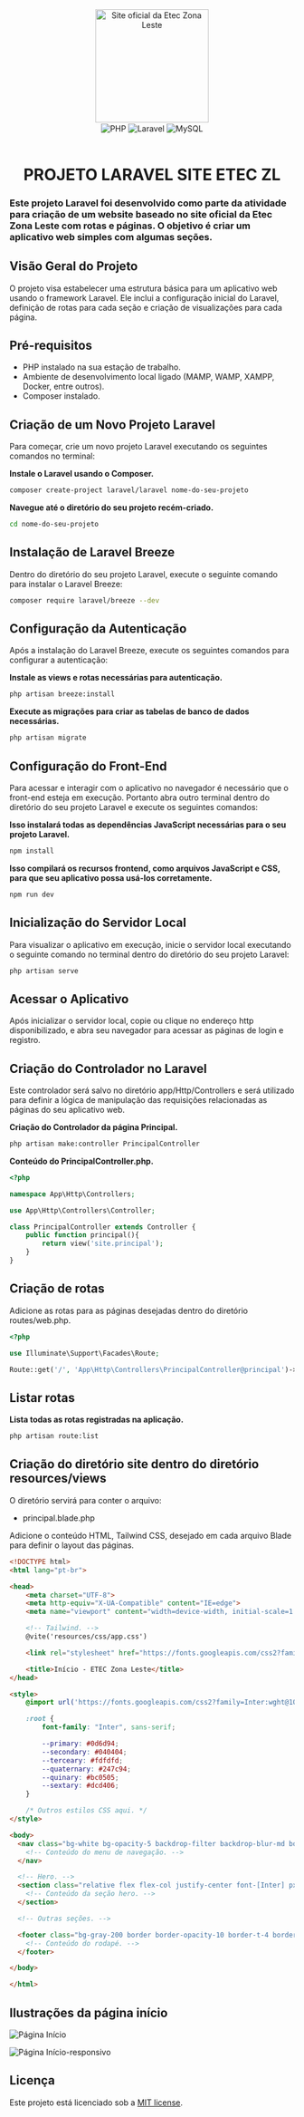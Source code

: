 <div align="center">
  <a href="https://www.eteczonaleste.com.br/" target="_blank" title="Site oficial da Etec Zona Leste">
    <img src="public/etec.png" width="200" alt="Site oficial da Etec Zona Leste">
  </a>
</div>

<div align="center">
  <img align="center" alt="PHP" src="https://img.shields.io/badge/PHP-777BB4?style=for-the-badge&logo=php&logoColor=white" />
  <img align="center" alt="Laravel" src="https://img.shields.io/badge/Laravel-FF2D20?style=for-the-badge&logo=laravel&logoColor=white" />
  <img align="center" alt="MySQL" src="https://img.shields.io/badge/MySQL-00000F?style=for-the-badge&logo=mysql&logoColor=white" />  
</div><br />

<div align="center">
  <h1>PROJETO LARAVEL SITE ETEC ZL</h1>
</div>

### Este projeto Laravel foi desenvolvido como parte da atividade para criação de um website baseado no site oficial da Etec Zona Leste com rotas e páginas. O objetivo é criar um aplicativo web simples com algumas seções.

## Visão Geral do Projeto

O projeto visa estabelecer uma estrutura básica para um aplicativo web usando o framework Laravel. Ele inclui a configuração inicial do Laravel, definição de rotas para cada seção e criação de visualizações para cada página.

## Pré-requisitos

- PHP instalado na sua estação de trabalho.
- Ambiente de desenvolvimento local ligado (MAMP, WAMP, XAMPP, Docker, entre outros).
- Composer instalado.

## Criação de um Novo Projeto Laravel

Para começar, crie um novo projeto Laravel executando os seguintes comandos no terminal:

**Instale o Laravel usando o Composer.**
```bash
composer create-project laravel/laravel nome-do-seu-projeto
```

**Navegue até o diretório do seu projeto recém-criado.**
```bash
cd nome-do-seu-projeto
```

## Instalação de Laravel Breeze

Dentro do diretório do seu projeto Laravel, execute o seguinte comando para instalar o Laravel Breeze:

```bash
composer require laravel/breeze --dev
```

## Configuração da Autenticação

Após a instalação do Laravel Breeze, execute os seguintes comandos para configurar a autenticação:

**Instale as views e rotas necessárias para autenticação.**
```bash
php artisan breeze:install
```

**Execute as migrações para criar as tabelas de banco de dados necessárias.**
```bash
php artisan migrate
```

## Configuração do Front-End

Para acessar e interagir com o aplicativo no navegador é necessário que o front-end esteja em execução. Portanto abra outro terminal dentro do diretório do seu projeto Laravel e execute os seguintes comandos:

**Isso instalará todas as dependências JavaScript necessárias para o seu projeto Laravel.**
```bash
npm install
```

**Isso compilará os recursos frontend, como arquivos JavaScript e CSS, para que seu aplicativo possa usá-los corretamente.**
```bash
npm run dev
```

## Inicialização do Servidor Local

Para visualizar o aplicativo em execução, inicie o servidor local executando o seguinte comando no terminal dentro do diretório do seu projeto Laravel:

```bash
php artisan serve
```

## Acessar o Aplicativo

Após inicializar o servidor local, copie ou clique no endereço http disponibilizado, e abra seu navegador para acessar as páginas de login e registro.

## Criação do Controlador no Laravel

Este controlador será salvo no diretório app/Http/Controllers e será utilizado para definir a lógica de manipulação das requisições relacionadas as páginas do seu aplicativo web.

**Criação do Controlador da página Principal.**
```bash
php artisan make:controller PrincipalController
```

**Conteúdo do PrincipalController.php.**
```php
<?php

namespace App\Http\Controllers;

use App\Http\Controllers\Controller;

class PrincipalController extends Controller {
    public function principal(){
        return view('site.principal');
    }
}
```
## Criação de rotas

Adicione as rotas para as páginas desejadas dentro do diretório routes/web.php.

```php
<?php

use Illuminate\Support\Facades\Route;

Route::get('/', 'App\Http\Controllers\PrincipalController@principal')->name('site.index');
```

## Listar rotas

**Lista todas as rotas registradas na aplicação.**
```bash
php artisan route:list
```

## Criação do diretório site dentro do diretório resources/views

O diretório servirá para conter o arquivo:
- principal.blade.php

Adicione o conteúdo HTML, Tailwind CSS, desejado em cada arquivo Blade para definir o layout das páginas.

```html
<!DOCTYPE html>
<html lang="pt-br">

<head>
    <meta charset="UTF-8">
    <meta http-equiv="X-UA-Compatible" content="IE=edge">
    <meta name="viewport" content="width=device-width, initial-scale=1.0">

    <!-- Tailwind. -->
    @vite('resources/css/app.css')

    <link rel="stylesheet" href="https://fonts.googleapis.com/css2?family=Material+Symbols+Outlined:opsz,wght,FILL,GRAD@24,400,0,0" />

    <title>Início - ETEC Zona Leste</title>
</head>

<style>
    @import url('https://fonts.googleapis.com/css2?family=Inter:wght@100..900&display=swap');

    :root {
        font-family: "Inter", sans-serif;

        --primary: #0d6d94;
        --secondary: #040404;
        --terceary: #fdfdfd;
        --quaternary: #247c94;
        --quinary: #bc0505;
        --sextary: #dcd406;
    }

    /* Outros estilos CSS aqui. */
</style>

<body>
  <nav class="bg-white bg-opacity-5 backdrop-filter backdrop-blur-md border border-opacity-10 border-white p-4 fixed top-0 left-0 w-full z-40">
    <!-- Conteúdo do menu de navegação. -->
  </nav>

  <!-- Hero. -->
  <section class="relative flex flex-col justify-center font-[Inter] px-12 py-8 pt-30 z-30" style="height: 100vh">
    <!-- Conteúdo da seção hero. -->
  </section>

  <!-- Outras seções. -->

  <footer class="bg-gray-200 border border-opacity-10 border-t-4 border-red-800 text-gray-900 pt-10 pb-5">
    <!-- Conteúdo do rodapé. -->
  </footer>

</body>

</html>
```

## Ilustrações da página início 

![Página Início](public/inicio.png)

![Página Início-responsivo](public/responsivo.png)

## Licença

Este projeto está licenciado sob a [MIT license](https://opensource.org/licenses/MIT).